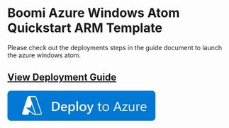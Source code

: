 # Boomi Azure Windows Atom Quickstart ARM Template
Please check out the deployments steps in the guide document to launch the azure windows atom.

## [View Deployment Guide](https://docs.google.com/viewer?url=https://github.com/OfficialBoomi/azure-windows-atom-quickstart/files/9095737/Azure.Windows.Atom.Quickstart.-.Deployment.Guide.pdf)

 
 [![Deploy To Azure](https://raw.githubusercontent.com/Azure/azure-quickstart-templates/master/1-CONTRIBUTION-GUIDE/images/deploytoazure.svg?sanitize=true)](https://portal.azure.com/#create/Microsoft.Template/uri/https%3A%2F%2Fraw.githubusercontent.com%2FDannyBradford%2Fazure-atom-quickstart%2Fmain%2FmainTemplate.json/createUIDefinitionUri/https%3A%2F%2Fraw.githubusercontent.com%2FDannyBradford%2Fazure-atom-quickstart%2Fmain%2FcreateUiDefinition.json)
